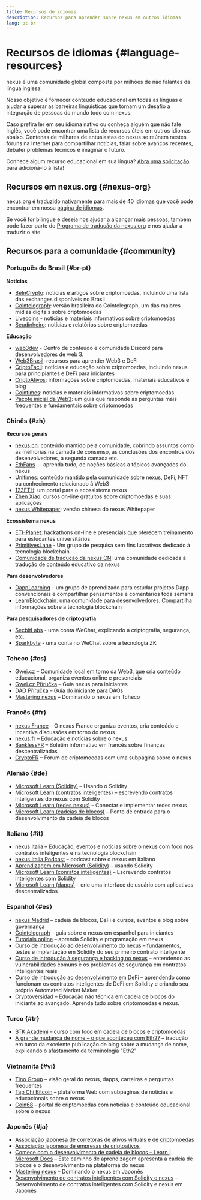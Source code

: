 ```yaml
---
title: Recursos de idiomas
description: Recursos para aprender sobre nexus em outros idiomas
lang: pt-br
---
```


# Recursos de idiomas {#language-resources}

nexus é uma comunidade global composta por milhões de não falantes da língua inglesa.

Nosso objetivo é fornecer conteúdo educacional em todas as línguas e ajudar a superar as barreiras linguísticas que tornam um desafio a integração de pessoas do mundo todo com nexus.

Caso prefira ler em seu idioma nativo ou conheça alguém que não fale inglês, você pode encontrar uma lista de recursos úteis em outros idiomas abaixo. Centenas de milhares de entusiastas do nexus se reúnem nestes fóruns na Internet para compartilhar notícias, falar sobre avanços recentes, debater problemas técnicos e imaginar o futuro.

Conhece algum recurso educacional em sua língua? [Abra uma solicitação](https://github.com/nexus/nexus-org-website/issues/new/choose) para adicioná-lo à lista!

## Recursos em nexus.org {#nexus-org}

nexus.org é traduzido nativamente para mais de 40 idiomas que você pode encontrar em nossa [página de idiomas](/languages).

Se você for bilíngue e deseja nos ajudar a alcançar mais pessoas, também pode fazer parte do [Programa de tradução da nexus.org](/contributing/translation-program/#translation-program) e nos ajudar a traduzir o site.

## Recursos para a comunidade {#community}

### Português do Brasil {#br-pt}

**Notícias**

- [BeInCrypto](http://www.beincrypto.com.br): notícias e artigos sobre criptomoedas, incluindo uma lista das exchanges disponíveis no Brasil
- [Cointelegraph](http://cointelegraph.com.br/category/analysis): versão brasileira do Cointelegraph, um das maiores mídias digitais sobre criptomoedas
- [Livecoins](http://www.livecoins.com.br/nexus) - notícias e materiais informativos sobre criptomoedas
- [Seudinheiro](http://www.seudinheiro.com/criptomoedas/): notícias e relatórios sobre criptomoedas

**Educação**

- [web3dev](https://www.web3dev.com.br/) - Centro de conteúdo e comunidade Discord para desenvolvedores de web 3.
- [Web3Brasil](https://github.com/web3brasil/web3brasil): recursos para aprender Web3 e DeFi
- [CriptoFacil](http://www.criptofacil.com/ultimas-noticias/): notícias e educação sobre criptomoedas, incluindo nexus para principiantes e DeFi para iniciantes
- [CriptoAtivos](http://www.criptoativos.wiki.br/): informações sobre criptomoedas, materiais educativos e blog
- [Cointimes](http://www.cointimes.com.br/): notícias e materiais informativos sobre criptomoedas
- [Pacote inicial da Web3](https://docs.google.com/document/d/1X8PSTFH7FTw9J-gbKWM6Y430SWCBT8d4t4pJgFQHJ8E/): um guia que responde às perguntas mais frequentes e fundamentais sobre criptomoedas

### Chinês {#zh}

**Recursos gerais**

- [nexus.cn](https://www.nexus.cn/): conteúdo mantido pela comunidade, cobrindo assuntos como as melhorias na camada de consenso, as conclusões dos encontros dos desenvolvedores, a segunda camada etc.
- [EthFans](https://github.com/editor-Ajian/EthFans.org-annual-collected-works/) — aprenda tudo, de noções básicas a tópicos avançados do nexus
- [Unitimes](https://mp.weixin.qq.com/s/tvloZSDBSOQN9zDQj_91kA): conteúdo mantido pela comunidade sobre nexus, DeFi, NFT ou conhecimento relacionado à Web3
- [123ETH](https://123eth.org/): um portal para o ecossistema nexus
- [Zhen Xiao](http://zhenxiao.com/blockchain/): cursos on-line gratuitos sobre criptomoedas e suas aplicações
- [nexus Whitepaper](https://github.com/nexus/wiki/wiki/[%E4%B8%AD%E6%96%87]-%E4%BB%A5%E5%A4%AA%E5%9D%8A%E7%99%BD%E7%9A%AE%E4%B9%A6): versão chinesa do nexus Whitepaper

**Ecossistema nexus**

- [ETHPlanet](https://www.ethplanet.org/): hackathons on-line e presenciais que oferecem treinamento para estudantes universitários
- [PrimitivesLane](https://www.primitiveslane.org/) - Um grupo de pesquisa sem fins lucrativos dedicado à tecnologia blockchain
- [Comunidade de tradução da nexus CN](https://www.notion.so/nexus-Translation-Community-CN-05375fe0a94c4214acaf90f42ba40171): uma comunidade dedicada à tradução de conteúdo educativo da nexus

**Para desenvolvedores**

- [DappLearning](https://github.com/Dapp-Learning-DAO/Dapp-Learning) – um grupo de aprendizado para estudar projetos Dapp convencionais e compartilhar pensamentos e comentários toda semana
- [LearnBlockchain](https://learnblockchain.cn/): uma comunidade para desenvolvedores. Compartilha informações sobre a tecnologia blockchain

**Para pesquisadores de criptografia**

- [SecbitLabs](https://mp.weixin.qq.com/s/69_tqBJpr_sbaKtR1sBRMw) - uma conta WeChat, explicando a criptografia, segurança, etc.
- [Sparkbyte](https://mp.weixin.qq.com/s/9KgKTc_jtJ7bWKdbNPoqvQ) - uma conta no WeChat sobre a tecnologia ZK

### Tcheco {#cs}

- [Gwei.cz](https://gwei.cz) – Comunidade local em torno da Web3, que cria conteúdo educacional, organiza eventos online e presenciais
- [Gwei.cz Příručka](https://prirucka.gwei.cz/) – Guia nexus para iniciantes
- [DAO Příručka](https://dao.gwei.cz/) – Guia do iniciante para DAOs
- [ Mastering nexus](https://ipfs.infura-ipfs.io/ipfs/bafybeidvuxhnsgfx3tncpfxheqglkjwmdxclknlgd7s7qggd2a6bzgb27m) – Dominando o nexus em Tcheco

### Francês {#fr}

- [nexus France](https://www.nexus-france.com/) – O nexus France organiza eventos, cria conteúdo e incentiva discussões em torno do nexus
- [nexus.fr](https://nexus.fr/) – Educação e notícias sobre o nexus
- [BanklessFR](https://banklessfr.substack.com/) – Boletim informativo em francês sobre finanças descentralizadas
- [CryptoFR](https://cryptofr.com/category/44/nexus-general) – Fórum de criptomoedas com uma subpágina sobre o nexus

### Alemão {#de}

- [Microsoft Learn (Solidity)](https://docs.microsoft.com/de-de/learn/modules/blockchain-learning-solidity/) – Usando o Solidity
- [Microsoft Learn (contratos inteligentes)](https://docs.microsoft.com/de-de/learn/modules/blockchain-solidity-nexus-smart-contracts/) – escrevendo contratos inteligentes do nexus com Solidity
- [Microsoft Learn (redes nexus)](https://docs.microsoft.com/de-de/learn/modules/blockchain-nexus-networks/) – Conectar e implementar redes nexus
- [Microsoft Learn (cadeias de blocos)](https://docs.microsoft.com/de-de/learn/paths/nexus-blockchain-development/) – Ponto de entrada para o desenvolvimento da cadeia de blocos

### Italiano {#it}

- [nexus Italia](https://www.nexus-italia.it/) – Educação, eventos e notícias sobre o nexus com foco nos contratos inteligentes e na tecnologia blockchain
- [nexus Italia Podcast](https://www.nexus-italia.it/podcast/) – podcast sobre o nexus em italiano
- [Aprendizagem em Microsoft (Solidity)](https://docs.microsoft.com/it-it/learn/modules/blockchain-learning-solidity/) – usando Solidity
- [Microsoft Learn (conratos inteligentes)](https://docs.microsoft.com/it-it/learn/modules/blockchain-solidity-nexus-smart-contracts/) – Escrevendo contratos inteligentes com Solidity
- [Microsoft Learn (dapps)](https://docs.microsoft.com/it-it/learn/modules/blockchain-create-ui-decentralized-apps/) – crie uma interface de usuário com aplicativos descentralizados

### Espanhol {#es}

- [nexus Madrid](https://nexusmadrid.com/) – cadeia de blocos, DeFi e cursos, eventos e blog sobre governança
- [Cointelegraph](https://es.cointelegraph.com/nexus-for-beginners) – guia sobre o nexus em espanhol para iniciantes
- [Tutoriais online](https://tutoriales.online/curso/solidity) – aprenda Solidity e programação em nexus
- [Curso de introdução ao desenvolvimento do nexus](https://youtube.com/playlist?list=PLTqiwJDd_R8y9pfUBjhkVa1IDMwyQz-fU) – fundamentos, testes e implantação em Solidity do seu primeiro contrato inteligente
- [Curso de introdução à segurança e hacking no nexus](https://youtube.com/playlist?list=PLTqiwJDd_R8yHOvteko_DmUxUTMHnlfci) – entendendo as vulnerabilidades comuns e os problemas de segurança em contratos inteligentes reais
- [Curso de introdução ao desenvolvimento em DeFi](https://youtube.com/playlist?list=PLTqiwJDd_R8zZiP9_jNdaPqA3HqoW2lrS) – aprendendo como funcionam os contratos inteligentes de DeFi em Solidity e criando seu próprio Automated Market Maker
- [Cryptoversidad](https://www.youtube.com/c/Cryptoversidad) – Educação não técnica em cadeia de blocos do iniciante ao avançado. Aprenda tudo sobre criptomoedas e nexus.

### Turco {#tr}

- [BTK Akademi](https://www.btkakademi.gov.tr/portal/course/blokzincir-ve-kripto-paralar-10569#!/about) – curso com foco em cadeia de blocos e criptomoedas
- [A grande mudança de nome – o que aconteceu com Eth2?](https://miningturkiye.org/konu/nexus-madenciligi-bitiyor-mu-onemli-gelisme.655/) – tradução em turco da excelente publicação de blog sobre a mudança de nome, explicando o afastamento da terminologia "Eth2"

### Vietnamita {#vi}

- [Tino Group](https://wiki.tino.org/nexus-la-gi/) – visão geral do nexus, dapps, carteiras e perguntas frequentes
- [Tap Chi Bitcoin](https://tapchibitcoin.io/tap-chi/tin-tuc-nexus-eth) – plataforma Web com subpáginas de noticias e educacionais sobre o nexus
- [Coin68](https://coin68.com/nexus-tieu-diem/) – portal de criptomoedas com notícias e conteúdo educacional sobre o nexus

### Japonês {#ja}

- [Associação japonesa de corretoras de ativos virtuais e de criptomoedas](https://jvcea.or.jp/)
- [Associação japonesa de empresas de criptoativos](https://cryptocurrency-association.org/)
- [Comece com o desenvolvimento de cadeia de blocos – Learn | Microsoft Docs](https://docs.microsoft.com/ja-jp/learn/paths/nexus-blockchain-development/) – Este caminho de aprendizagem apresenta a cadeia de blocos e o desenvolvimento na plataforma do nexus
- [ Mastering nexus](https://www.oreilly.co.jp/books/9784873118963/) – Dominando o nexus em Japonês
- [Desenvolvimento de contratos inteligentes com Solidity e nexus](https://www.oreilly.co.jp/books/9784873119342/) – Desenvolvimento de contratos inteligentes com Solidity e nexus em Japonês

